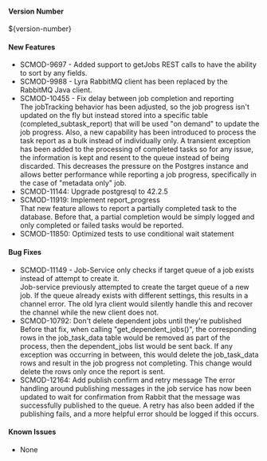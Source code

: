 #### Version Number
${version-number}

#### New Features

- SCMOD-9697 - Added support to getJobs REST calls to have the ability to sort by any fields.
- SCMOD-9988 - Lyra RabbitMQ client has been replaced by the RabbitMQ Java client.
- SCMOD-10455 - Fix delay between job completion and reporting  
The jobTracking behavior has been adjusted, so the job  progress isn't updated on the fly but instead stored into a specific table (completed_subtask_report) that will be used "on demand" to update the job progress.
  Also, a new capability has been introduced to process the task report as a bulk instead of individually only.
  A transient exception has been added to the processing of completed tasks so for any issue, the information is kept and resent to the queue instead of being discarded.
  This decreases the pressure on the Postgres instance and allows better performance while reporting a job progress, specifically in the case of "metadata only" job.
- SCMOD-11144: Upgrade postgresql to 42.2.5
- SCMOD-11919: Implement report_progress  
That new feature allows to report a partially completed task to the database. Before that, a partial completion would be simply logged and only completed or failed tasks would be reported.
- SCMOD-11850: Optimized tests to use conditional wait statement

#### Bug Fixes

- SCMOD-11149 - Job-Service only checks if target queue of a job exists instead of attempt to create it.  
  Job-service previously attempted to create the target queue of a new job. If the queue already exists with different settings, this results in a channel error. The old lyra client would silently handle this and recover the channel while the new client does not.
- SCMOD-10792: Don't delete dependent jobs until they're published  
Before that fix, when calling "get_dependent_jobs()", the corresponding rows in the job_task_data table would be removed as part of the process, then the dependent_jobs list would be sent back. If any exception was occurring in between, this would delete the job_task_data rows and result in the job progress not completing. This change would delete the rows only once the report is sent.
- SCMOD-12164: Add publish confirm and retry message 
  The error handling around publishing messages in the job service has now been updated to wait for confirmation from Rabbit that the message was successfully published to the queue.
  A retry has also been added if the publishing fails, and a more helpful error should be logged if this occurs.
  
#### Known Issues

- None
